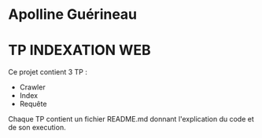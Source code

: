# Apolline Guérineau
# TP INDEXATION WEB
Ce projet contient 3 TP : 
* Crawler
* Index
* Requête

Chaque TP contient un fichier README.md donnant l'explication du code et de son execution.
